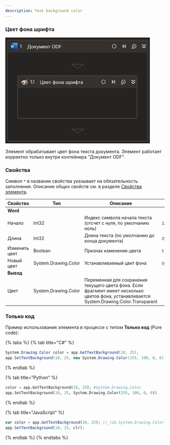 ```yaml
---
description: Text background color
---
```


### Цвет фона шрифта

![](../../../../resources/activities/basic/odf/text/odfdoc-background-color.png)

Элемент обрабатывает цвет фона текста документа. Элемент работает корректно только внутри контейнера "Документ ODF".

### Свойства
Символ `*` в названии свойства указывает на обязательность заполнения. Описание общих свойств см. в разделе [Свойства элемента](https://docs.primo-rpa.ru/primo-rpa/primo-studio/process/elements#svoistva-elementa).

| Свойство     | Тип    | Описание                                  | Пример          |
| ------------ | ------ | ----------------------------------------- | --------------- |
| **Word** | | | |
| Начало   | Int32 | Индекс символа начала текста (отсчет с нуля, по умолчанию ноль) | `12` |
| Длина   | Int32 |  Длина текста (по умолчанию до конца документа) | `25` |
| Изменить цвет   | Boolean |  Признак изменения цвета | `true` |
| Новый цвет  | System.Drawing.Color | Устанавливаемый цвет фона |`System.Drawing.Color.LightBlue`|
| **Вывод** | | | |
| Цвет  | System.Drawing.Color | Переменная для сохранения текущего цвета фона. Если фрагмент имеет несколько цветов фона, устанавливается System.Drawing.Color.Transparent  ||


### Только код
Пример использования элемента в процессе с типом **Только код** (Pure code):

{% tabs %}
{% tab title="C#" %}
```csharp
System.Drawing.Color color = app.GetTextBackground(10, 25);
app.SetTextBackground(10, 25, new System.Drawing.Color(255, 100, 0, 0));
```
{% endtab %}

{% tab title="Python" %}
```python
color = app.GetTextBackground(10, 25); #System.Drawing.Color
app.SetTextBackground(10, 25, System.Drawing.Color(255, 100, 0, 0))
```
{% endtab %}

{% tab title="JavaScript" %}
```javascript
var color = app.GetTextBackground(10, 25); //_lib.System.Drawing.Color
app.SetTextBackground(10, 25, clr);
```
{% endtab %}
{% endtabs %}
